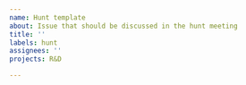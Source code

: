 ```yaml
---
name: Hunt template
about: Issue that should be discussed in the hunt meeting
title: ''
labels: hunt
assignees: ''
projects: R&D

---
```


